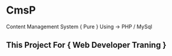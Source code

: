 # CmsP
Content Management System { Pure } Using -> PHP / MySql
## This Project For { Web Developer Traning } 
